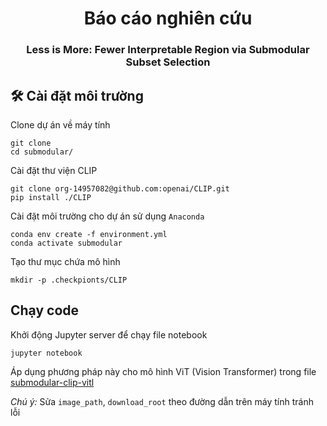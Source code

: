 <h1 align="center">Báo cáo nghiên cứu</h1>
<h3 align="center">Less is More: Fewer Interpretable Region via Submodular Subset Selection</h3>

## 🛠️ Cài đặt môi trường
Clone dự án về máy tính

```Terminal
git clone 
cd submodular/
```
Cài đặt thư viện CLIP
```
git clone org-14957082@github.com:openai/CLIP.git
pip install ./CLIP

```
Cài đặt môi trường cho dự án sử dụng `Anaconda`

```Terminal
conda env create -f environment.yml
conda activate submodular
```
Tạo thư mục chứa mô hình
```
mkdir -p .checkpionts/CLIP
```

## Chạy code
Khởi động Jupyter server để chạy file notebook
```
jupyter notebook
```
Áp dụng phương pháp này cho mô hình ViT (Vision Transformer) trong file [submodular-clip-vitl](visual/submodular-clip-vitl.ipynb)

*Chú ý:* Sửa `image_path`, `download_root` theo đường dẫn trên máy tính tránh lỗi
